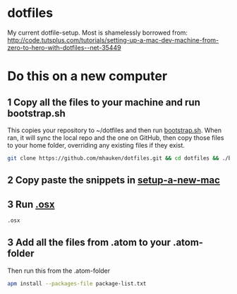 dotfiles
========

My current dotfile-setup.
Most is shamelessly borrowed from: http://code.tutsplus.com/tutorials/setting-up-a-mac-dev-machine-from-zero-to-hero-with-dotfiles--net-35449

# Do this on a new computer

## 1 Copy all the files to your machine and run bootstrap.sh
This copies your repository to ~/dotfiles and then run [bootstrap.sh](bootstrap.sh). When ran, it will sync the local repo and the one on GitHub, then copy those files to your home folder, overriding any existing files if they exist.

```bash
git clone https://github.com/mhauken/dotfiles.git && cd dotfiles && ./bootstrap.sh
```

## 2 Copy paste the snippets in [setup-a-new-mac](setup-a-new-mac.sh)

## 3 Run [.osx](.osx)
```bash
.osx
```

## 3 Add all the files from .atom to your .atom-folder
Then run this from the .atom-folder
```bash
apm install --packages-file package-list.txt
```
